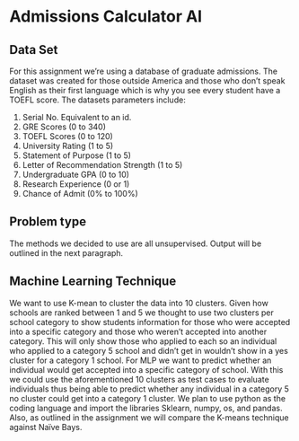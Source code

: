 # Admissions Calculator AI
## Data Set
For this assignment we’re using a database of graduate admissions. The dataset was created for those outside America and those who don’t speak English as their first language which is why you see every student have a TOEFL score. The datasets parameters include:
1.	Serial No. Equivalent to an id.
2.	GRE Scores (0 to 340)
3.	TOEFL Scores (0 to 120)
4.	University Rating (1 to 5)
5.	Statement of Purpose (1 to 5)
6.	Letter of Recommendation Strength (1 to 5) 
7.	Undergraduate GPA (0 to 10) 
8.	Research Experience (0 or 1) 
9.	Chance of Admit (0% to 100%)



## Problem type
The methods we decided to use are all unsupervised. Output will be outlined in the next paragraph.

## Machine Learning Technique
We want to use K-mean to cluster the data into 10 clusters. Given how schools are ranked between 1 and 5 we thought to use two clusters per school category to show students information for those who were accepted into a specific category and those who weren’t accepted into another category. This will only show those who applied to each so an individual who applied to a category 5 school and didn’t get in wouldn’t show in a yes cluster for a category 1 school. For MLP we want to predict whether an individual would get accepted into a specific category of school. With this we could use the aforementioned 10 clusters as test cases to evaluate individuals thus being able to predict whether any individual in a category 5 no cluster could get into a category 1 cluster.
We plan to use python as the coding language and import the libraries Sklearn, numpy, os, and pandas. Also, as outlined in the assignment we will compare the K-means technique against Naïve Bays.
